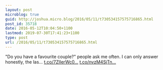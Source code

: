 ```yaml
---
layout: post
microblog: true
guid: http://joshua.micro.blog/2016/05/11/t730534157575716865.html
post_id: 35718
date: 2016-05-12T10:04:50+1100
lastmod: 2019-07-30T17:41:23+1100
type: post
url: /2016/05/11/t730534157575716865.html
---
```

"Do you have a favourite couple?" people ask me often. I can only answer honestly, the las… [t.co/7ZIIerWc0...](https://t.co/7ZIIerWc0j) [t.co/nvzM4SjTn...](https://t.co/nvzM4SjTnP)
